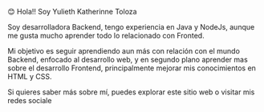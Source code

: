   😊 Hola!!  Soy Yulieth Katherinne Toloza                
 
 Soy desarrolladora Backend, tengo experiencia en Java y NodeJs, aunque me gusta mucho aprender todo lo relacionado con Fronted.
 
Mi objetivo es seguir aprendiendo aun más con relación con el mundo Backend, enfocado al desarrollo web, y en segundo plano aprender mas sobre el desarrollo Frontend, principalmente mejorar mis conocimientos en HTML y CSS.

Si quieres saber más sobre mí, puedes explorar este sitio web o visitar mis redes sociale


<!---
Yulieth-T/Yulieth-T is a ✨ special ✨ repository because its `README.md` (this file) appears on your GitHub profile.
You can click the Preview link to take a look at your changes.
--->
